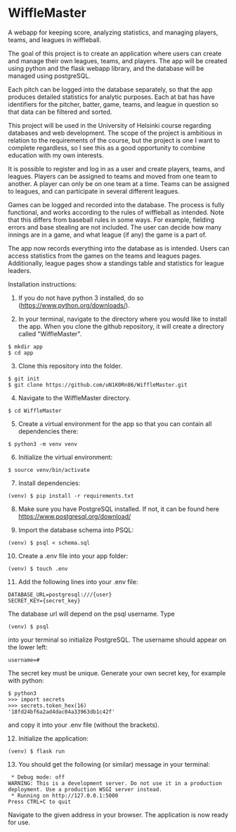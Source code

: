 # WiffleMaster
A webapp for keeping score, analyzing statistics, and managing players, teams, and leagues in wiffleball.

The goal of this project is to create an application where users can create and manage their own leagues, teams, and players. The app will be created using python and the flask webapp library, and the database will be managed using postgreSQL.

Each pitch can be logged into the database separately, so that the app produces detailed statistics for analytic purposes. Each at bat has have identifiers for the pitcher, batter, game, teams, and league in question so that data can be filtered and sorted.

This project will be used in the University of Helsinki course regarding databases and web development. The scope of the project is ambitious in relation to the requirements of the course, but the project is one I want to complete regardless, so I see this as a good opportunity to combine education with my own interests.

It is possible to register and log in as a user and create players, teams, and leagues. Players can be assigned to teams and moved from one team to another. A player can only be on one team at a time. Teams can be assigned to leagues, and can participate in several different leagues.

Games can be logged and recorded into the database. The process is fully functional, and works according to the rules of wiffleball as intended. Note that this differs from baseball rules in some ways. For example, fielding errors and base stealing are not included. The user can decide how many innings are in a game, and what league (if any) the game is a part of.

The app now records everything into the database as is intended. Users can access statistics from the games on the teams and leagues pages. Additionally, league pages show a standings table and statistics for league leaders.

Installation instructions:

1. If you do not have python 3 installed, do so (https://www.python.org/downloads/).

2. In your terminal, navigate to the directory where you would like to install the app. When you clone the github repository, it will create a directory called "WiffleMaster".

```
$ mkdir app
$ cd app
```

3. Clone this repository into the folder.

```
$ git init
$ git clone https://github.com/uN1K0Rn86/WiffleMaster.git
```

4. Navigate to the WiffleMaster directory.

```
$ cd WiffleMaster
```

5. Create a virtual environment for the app so that you can contain all dependencies there:

```
$ python3 -m venv venv
```

6. Initialize the virtual environment:

```
$ source venv/bin/activate
```

7. Install dependencies:

```
(venv) $ pip install -r requirements.txt
```

8. Make sure you have PostgreSQL installed. If not, it can be found here https://www.postgresql.org/download/

9. Import the database schema into PSQL:

```
(venv) $ psql < schema.sql
```

10. Create a .env file into your app folder:

```
(venv) $ touch .env
```

11. Add the following lines into your .env file:

```
DATABASE_URL=postgresql:///{user}
SECRET_KEY={secret_key}
```

The database url will depend on the psql username. Type

```
(venv) $ psql
```

into your terminal so initialize PostgreSQL. The username should appear on the lower left:

```
username=#
```

The secret key must be unique. Generate your own secret key, for example with python:

```
$ python3
>>> import secrets
>>> secrets.token_hex(16)
'18fd24bf6a2ad4dac04a33963db1c42f'
```

and copy it into your .env file (without the brackets).

12. Initialize the application:

```
(venv) $ flask run
```

13. You should get the following (or similar) message in your terminal:

```
 * Debug mode: off
WARNING: This is a development server. Do not use it in a production deployment. Use a production WSGI server instead.
 * Running on http://127.0.0.1:5000
Press CTRL+C to quit
```

Navigate to the given address in your browser. The application is now ready for use.